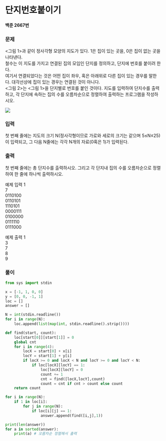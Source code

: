 # 단지번호붙이기
#### 백준 2667번
### 문제
<그림 1>과 같이 정사각형 모양의 지도가 있다. 1은 집이 있는 곳을, 0은 집이 없는 곳을 나타낸다.            
철수는 이 지도를 가지고 연결된 집의 모임인 단지를 정의하고, 단지에 번호를 붙이려 한다.           
여기서 연결되었다는 것은 어떤 집이 좌우, 혹은 아래위로 다른 집이 있는 경우를 말한다. 대각선상에 집이 있는 경우는 연결된 것이 아니다.            
<그림 2>는 <그림 1>을 단지별로 번호를 붙인 것이다. 지도를 입력하여 단지수를 출력하고, 각 단지에 속하는 집의 수를 오름차순으로 정렬하여 출력하는 프로그램을 작성하시오.

<img src=https://user-images.githubusercontent.com/63505110/133785425-9cc471a6-eeda-4395-9e20-91aceb8fe7c7.png>


### 입력
첫 번째 줄에는 지도의 크기 N(정사각형이므로 가로와 세로의 크기는 같으며 5≤N≤25)이 입력되고, 그 다음 N줄에는 각각 N개의 자료(0혹은 1)가 입력된다.        

### 출력
첫 번째 줄에는 총 단지수를 출력하시오. 그리고 각 단지내 집의 수를 오름차순으로 정렬하여 한 줄에 하나씩 출력하시오.         
             
예제 입력 1          
7          
0110100      
0110101       
1110101       
0000111      
0100000     
0111110       
0111000     
            
예제 출력 1         
3     
7       
8      
9     
### 풀이
```python
from sys import stdin

x = [-1, 1, 0, 0]
y = [0, 0, -1, 1]
loc = []
answer = []

N = int(stdin.readline())
for i in range(N):
    loc.append(list(map(int, stdin.readline().strip())))

def find(start, count):
    loc[start[0]][start[1]] = 0
    global cnt
    for i in range(4):
        locX = start[0] + x[i]
        locY = start[1] + y[i]
        if locX >= 0 and locX < N and locY >= 0 and locY < N:
            if loc[locX][locY] == 1:
                loc[locX][locY] = 0
                count += 1
                cnt = find([locX,locY],count)
                count = cnt if cnt > count else count
    return count

for i in range(N):
    if 1 in loc[i]:
        for j in range(N):
            if loc[i][j] == 1:
                answer.append(find([i,j],1)) 

print(len(answer))
for a in sorted(answer):
    print(a) # 오름차순 정렬해서 출력
```

